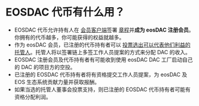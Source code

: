 **EOSDAC 代币**有什么**用？**
===

* EOSDAC 代币允许持有人在 [会员客户端](https://members.eosdac.io)签署 [章程](https://members.eosdac.io/constitution)并**成为 eosDAC 注册会员**。你拥有的代币越多，你可能获得的权益就越多。
* 作为 eosDAC 会员，已注册的代币持有者可以 [投票选出可以代表他们利益的托管人](https://members.eosdac.io/votecustodians)。托管人将以签署链上多签工作人员提案的方式来分配 DAC 的收入。
* EOSDAC 注册会员及代币持有者有可能收到使用 eosDAC DAC 工厂启动自己的 DAC 的项目方的空投。
* 已注册的 EOSDAC 代币持有者将有资格提交工作人员提案，为 eosDAC 及 EOS 生态系统贡献力量并获取报酬。
* 如果当选的托管人董事会投票支持，则已注册的 EOSDAC 代币持有者可能有资格分配利润。


